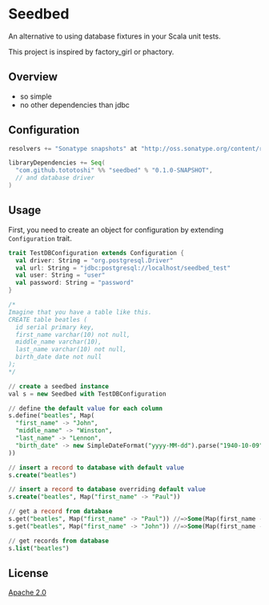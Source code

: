 # Seedbed
An alternative to using database fixtures in your Scala unit tests.

This project is inspired by factory_girl or phactory.

## Overview

- so simple
- no other dependencies than jdbc

## Configuration

```scala
resolvers += "Sonatype snapshots" at "http://oss.sonatype.org/content/repositories/snapshots/"

libraryDependencies += Seq(
  "com.github.tototoshi" %% "seedbed" % "0.1.0-SNAPSHOT",
  // and database driver
)
```

## Usage

First, you need to create an object for configuration by extending `Configuration` trait.

```scala
trait TestDBConfiguration extends Configuration {
  val driver: String = "org.postgresql.Driver"
  val url: String = "jdbc:postgresql://localhost/seedbed_test"
  val user: String = "user"
  val password: String = "password"
}
```

```sql
/*
Imagine that you have a table like this.
CREATE table beatles (
  id serial primary key,
  first_name varchar(10) not null,
  middle_name varchar(10),
  last_name varchar(10) not null,
  birth_date date not null
);
*/

// create a seedbed instance
val s = new Seedbed with TestDBConfiguration

// define the default value for each column
s.define("beatles", Map(
  "first_name" -> "John",
  "middle_name" -> "Winston",
  "last_name" -> "Lennon",
  "birth_date" -> new SimpleDateFormat("yyyy-MM-dd").parse("1940-10-09")
))

// insert a record to database with default value
s.create("beatles")

// insert a record to database overriding default value
s.create("beatles", Map("first_name" -> "Paul"))

// get a record from database
s.get("beatles", Map("first_name" -> "Paul")) //=>Some(Map(first_name -> Paul, ...))
s.get("beatles", Map("first_name" -> "John")) //=>Some(Map(first_name -> John, ...))

// get records from database
s.list("beatles")
```


## License

[Apache 2.0](http://www.apache.org/licenses/LICENSE-2.0)